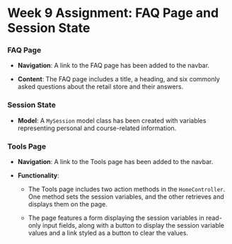 # Week 9 Assignment: FAQ Page and Session State


### FAQ Page

- **Navigation**: A link to the FAQ page has been added to the navbar.

- **Content**: The FAQ page includes a title, a heading, and six commonly asked questions about the retail store and their answers.

### Session State

- **Model**: A `MySession` model class has been created with variables representing personal and course-related information.

### Tools Page

- **Navigation**: A link to the Tools page has been added to the navbar.

- **Functionality**:

  - The Tools page includes two action methods in the `HomeController`. One method sets the session variables, and the other retrieves and displays them on the page.
  
  - The page features a form displaying the session variables in read-only input fields, along with a button to display the session variable values and a link styled as a button to clear the values.

